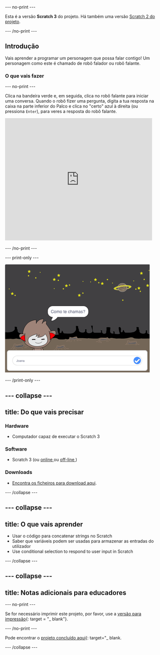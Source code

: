 \--- no-print \---

Esta é a versão **Scratch 3** do projeto. Há também uma versão [Scratch 2 do projeto](https://projects.raspberrypi.org/en/projects/chatbot-scratch2).

\--- /no-print \---

## Introdução

Vais aprender a programar um personagem que possa falar contigo! Um personagem como este é chamado de robô falador ou robô falante.

### O que vais fazer

\--- no-print \---

Clica na bandeira verde e, em seguida, clica no robô falante para iniciar uma conversa. Quando o robô fizer uma pergunta, digita a tua resposta na caixa na parte inferior do Palco e clica no "certo" azul à direita (ou pressiona ` Enter `), para veres a resposta do robô falante.

<div class="scratch-preview">
  <iframe allowtransparency="true" width="485" height="402" src="https://scratch.mit.edu/projects/embed/248864190/?autostart=false" 
  frameborder="0" scrolling="no"></iframe>
</div>

\--- /no-print \---

\--- print-only \---

![projeto concluído](images/chatbot-preview.png)

\--- /print-only \---

## \--- collapse \---

## title: Do que vais precisar

### Hardware

- Computador capaz de executar o Scratch 3

### Software

- Scratch 3 (ou [ online ](https://rpf.io/scratchon) ou [ off-line ](https://rpf.io/scratchoff))

### Downloads

- [Encontra os ficheiros para download aqui](http://rpf.io/p/en/chatbot-go).

\--- /collapse \---

## \--- collapse \---

## title: O que vais aprender

- Usar o código para concatenar strings no Scratch
- Saber que variáveis podem ser usadas para armazenar as entradas do utilizador
- Use conditional selection to respond to user input in Scratch

\--- /collapse \---

## \--- collapse \---

## title: Notas adicionais para educadores

\--- no-print \---

Se for necessário imprimir este projeto, por favor, use a [versão para impressão](https://projects.raspberrypi.org/en/projects/chatbot/print){: target = "_ blank"}.

\--- /no-print \---

Pode encontrar o [projeto concluído aqui](http://rpf.io/p/en/chatbot-get){: target="_ blank.

\--- /collapse \---